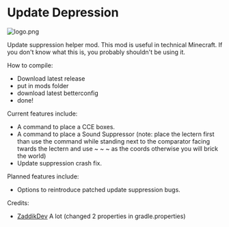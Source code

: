 # Update Depression

![logo.png](src/main/resources/assets/update-depression/icon.png)

Update suppression helper mod. This mod is useful in technical Minecraft. If you don't know what this is, you probably
shouldn't be using it.

How to compile:
- Download latest release
- put in mods folder
- download latest betterconfig
- done!

Current features include:
- A command to place a CCE boxes.
- A command to place a Sound Suppressor (note: place the lectern first than use the command while standing next to the comparator facing twards the lectern and use ~ ~ ~ as the coords otherwise you will brick the world)
- Update suppression crash fix.

Planned features include:
- Options to reintroduce patched update suppression bugs.

Credits:
- [ZaddikDev](https://github.com/ZaddikDev) A lot (changed 2 properties in gradle.properties)
